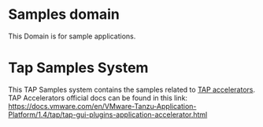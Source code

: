 # Samples domain

This Domain is for sample applications. 

# Tap Samples System

This TAP Samples system contains the samples related to [TAP accelerators](https://tap-gui.full.ipablo-tap.tanzu.cc/create).
TAP Accelerators  official docs can be found in this link: https://docs.vmware.com/en/VMware-Tanzu-Application-Platform/1.4/tap/tap-gui-plugins-application-accelerator.html